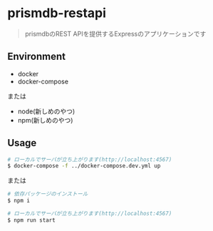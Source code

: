 # prismdb-restapi

> prismdbのREST APIを提供するExpressのアプリケーションです

## Environment

- docker
- docker-compose

または

- node(新しめのやつ)
- npm(新しめのやつ)

## Usage

```bash
# ローカルでサーバが立ち上がります(http://localhost:4567)
$ docker-compose -f ../docker-compose.dev.yml up
```

または

```bash
# 依存パッケージのインストール
$ npm i

# ローカルでサーバが立ち上がります(http://localhost:4567)
$ npm run start
```
